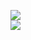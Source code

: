 [![](https://img.shields.io/badge/Made%20With-Github%20Spray-lightgrey.svg?style=for-the-badge&logo=github)](https://github.com/Annihil/github-spray#6228)  
[![](https://i.imgur.com/2DrTn0Z.gif)](https://github.com/Annihil/github-spray)